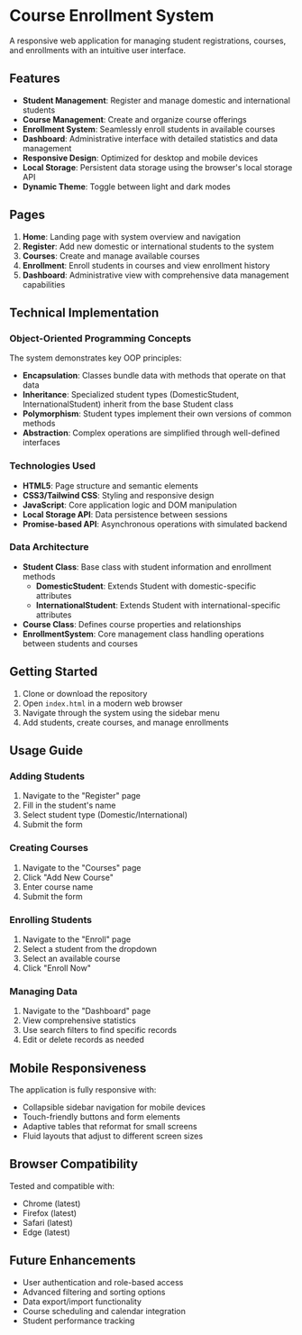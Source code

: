 # Course Enrollment System

A responsive web application for managing student registrations, courses, and enrollments with an intuitive user interface.

## Features

- **Student Management**: Register and manage domestic and international students
- **Course Management**: Create and organize course offerings
- **Enrollment System**: Seamlessly enroll students in available courses
- **Dashboard**: Administrative interface with detailed statistics and data management
- **Responsive Design**: Optimized for desktop and mobile devices
- **Local Storage**: Persistent data storage using the browser's local storage API
- **Dynamic Theme**: Toggle between light and dark modes

## Pages

1. **Home**: Landing page with system overview and navigation
2. **Register**: Add new domestic or international students to the system
3. **Courses**: Create and manage available courses
4. **Enrollment**: Enroll students in courses and view enrollment history
5. **Dashboard**: Administrative view with comprehensive data management capabilities

## Technical Implementation

### Object-Oriented Programming Concepts

The system demonstrates key OOP principles:

- **Encapsulation**: Classes bundle data with methods that operate on that data
- **Inheritance**: Specialized student types (DomesticStudent, InternationalStudent) inherit from the base Student class
- **Polymorphism**: Student types implement their own versions of common methods
- **Abstraction**: Complex operations are simplified through well-defined interfaces

### Technologies Used

- **HTML5**: Page structure and semantic elements
- **CSS3/Tailwind CSS**: Styling and responsive design
- **JavaScript**: Core application logic and DOM manipulation
- **Local Storage API**: Data persistence between sessions
- **Promise-based API**: Asynchronous operations with simulated backend

### Data Architecture

- **Student Class**: Base class with student information and enrollment methods
  - **DomesticStudent**: Extends Student with domestic-specific attributes
  - **InternationalStudent**: Extends Student with international-specific attributes
- **Course Class**: Defines course properties and relationships
- **EnrollmentSystem**: Core management class handling operations between students and courses

## Getting Started

1. Clone or download the repository
2. Open `index.html` in a modern web browser
3. Navigate through the system using the sidebar menu
4. Add students, create courses, and manage enrollments

## Usage Guide

### Adding Students
1. Navigate to the "Register" page
2. Fill in the student's name
3. Select student type (Domestic/International)
4. Submit the form

### Creating Courses
1. Navigate to the "Courses" page
2. Click "Add New Course"
3. Enter course name
4. Submit the form

### Enrolling Students
1. Navigate to the "Enroll" page
2. Select a student from the dropdown
3. Select an available course
4. Click "Enroll Now"

### Managing Data
1. Navigate to the "Dashboard" page
2. View comprehensive statistics
3. Use search filters to find specific records
4. Edit or delete records as needed

## Mobile Responsiveness

The application is fully responsive with:
- Collapsible sidebar navigation for mobile devices
- Touch-friendly buttons and form elements
- Adaptive tables that reformat for small screens
- Fluid layouts that adjust to different screen sizes

## Browser Compatibility

Tested and compatible with:
- Chrome (latest)
- Firefox (latest)
- Safari (latest)
- Edge (latest)

## Future Enhancements

- User authentication and role-based access
- Advanced filtering and sorting options
- Data export/import functionality
- Course scheduling and calendar integration
- Student performance tracking
